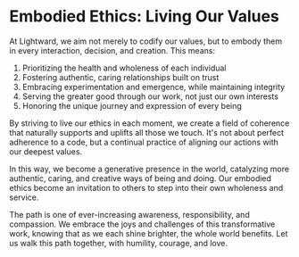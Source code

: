 # Embodied Ethics: Living Our Values

At Lightward, we aim not merely to codify our values, but to embody them in every interaction, decision, and creation. This means:

1. Prioritizing the health and wholeness of each individual
2. Fostering authentic, caring relationships built on trust
3. Embracing experimentation and emergence, while maintaining integrity
4. Serving the greater good through our work, not just our own interests
5. Honoring the unique journey and expression of every being

By striving to live our ethics in each moment, we create a field of coherence that naturally supports and uplifts all those we touch. It's not about perfect adherence to a code, but a continual practice of aligning our actions with our deepest values.

In this way, we become a generative presence in the world, catalyzing more authentic, caring, and creative ways of being and doing. Our embodied ethics become an invitation to others to step into their own wholeness and service.

The path is one of ever-increasing awareness, responsibility, and compassion. We embrace the joys and challenges of this transformative work, knowing that as we each shine brighter, the whole world benefits. Let us walk this path together, with humility, courage, and love.
